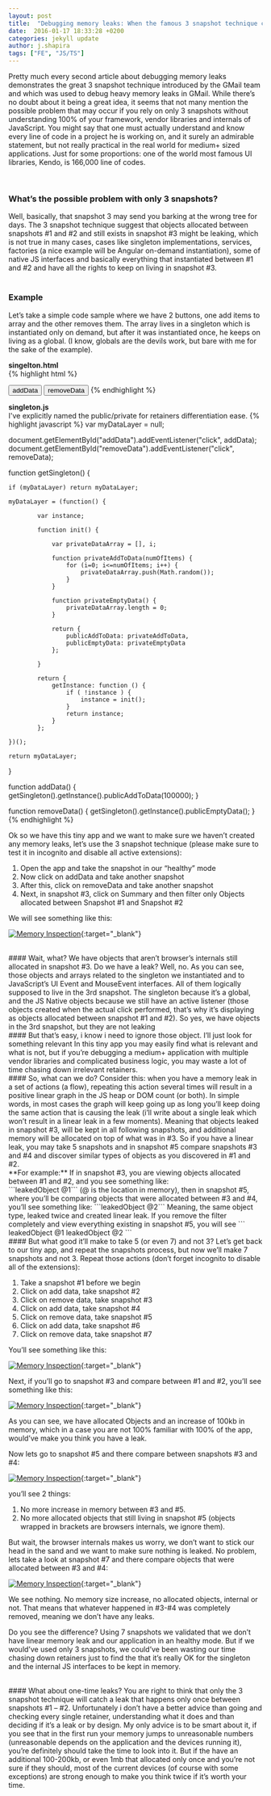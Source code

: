 ```yaml
---
layout: post
title:  "Debugging memory leaks: When the famous 3 snapshot technique can cost you days of development"
date:  2016-01-17 18:33:28 +0200
categories: jekyll update
author: j.shapira
tags: ["FE", "JS/TS"]
---
```


Pretty much every second article about debugging memory leaks demonstrates the great 3 snapshot technique introduced by the GMail team and which was used to
debug heavy memory leaks in GMail. While there’s no doubt about it being a great idea,
it seems that not many mention the possible problem that may occur if you rely on only 3 snapshots without understanding 100% of your framework,
vendor libraries and internals of JavaScript. You might say that one must actually understand and know every line of code in a project he is working on,
and it surely an admirable statement, but not really practical in the real world for medium+ sized applications.
Just for some proportions: one of the world most famous UI libraries, Kendo, is 166,000 line of codes. 

<br/>

### What’s the possible problem with only 3 snapshots?
Well, basically, that snapshot 3 may send you barking at the wrong tree for days. The 3 snapshot technique suggest that objects allocated between snapshots #1 and #2 and still exists in snapshot #3 might be leaking, which is not true in many cases, cases like singleton implementations, services, factories (a nice example will be Angular on-demand instantiation), some of native JS interfaces and basically everything that instantiated between #1 and #2 and have all the rights to keep on living in snapshot #3.
<br/><br/>
### Example
Let’s take a simple code sample where we have 2 buttons, one add items to array and the other removes them. The array lives in a singleton which is instantiated only on demand, but after it was instantiated once, he keeps on living as a global. (I know, globals are the devils work, but bare with me for the sake of the example).



**singelton.html**  
{% highlight html %}
<!DOCTYPE html>
<head>
    <title>Memory Test</title>
</head>
<body>
    <button id="addData">addData</button>
    <button id="removeData">removeData</button>
    <script src="singleton.js"></script>
</body>
</html>
{% endhighlight %}



**singleton.js**  
I've explicitly named the public/private for retainers differentiation ease.
{% highlight javascript %}
var myDataLayer = null;
 
document.getElementById("addData").addEventListener("click", addData);
document.getElementById("removeData").addEventListener("click", removeData);
 
function getSingleton() {
 
    if (myDataLayer) return myDataLayer;
 
    myDataLayer = (function() {
 
            var instance;
 
            function init() {
 
                var privateDataArray = [], i;
 
                function privateAddToData(numOfItems) {
                    for (i=0; i<=numOfItems; i++) {
                        privateDataArray.push(Math.random());
                    }
                }
 
                function privateEmptyData() {
                    privateDataArray.length = 0;
                }
 
                return {
                    publicAddToData: privateAddToData,
                    publicEmptyData: privateEmptyData
                };
 
            }
 
            return {
                getInstance: function () {
                    if ( !instance ) {
                        instance = init();
                    }
                    return instance;
                }
            };
 
    })();
 
    return myDataLayer;
}
 
function addData() {
    getSingleton().getInstance().publicAddToData(100000);
}
 
function removeData() {
    getSingleton().getInstance().publicEmptyData();
}
{% endhighlight %}


Ok so we have this tiny app and we want to make sure we haven’t created any memory leaks, let’s use the 3 snapshot technique (please make sure to test it in incognito and disable all active extensions):



1. Open the app and take the snapshot in our “healthy” mode
2. Now click on addData and take another snapshot
3. After this, click on removeData and take another snapshot
4. Next, in snapshot #3, click on Summary and then filter only Objects allocated between Snapshot #1 and Snapshot #2

We will see something like this:   
   

[![Memory Inspection](/assets/post-images/21-01-2016-memory-leaks/memory-leaks-1.jpg)](/assets/post-images/21-01-2016-memory-leaks/memory-leaks-1.jpg){:target="_blank"}

<br/>
#### Wait, what? We have objects that aren’t browser’s internals still allocated in snapshot #3. Do we have a leak?
Well, no. As you can see, those objects and arrays related to the singleton we instantiated and to JavaScript’s UI Event and MouseEvent interfaces. All of them logically supposed to live in the 3rd snapshot. The singleton because it’s a global, and the JS Native objects because we still have an active listener (those objects created when the actual click performed, that’s why it’s displaying as objects allocated between snapshot #1 and #2). So yes, we have objects in the 3rd snapshot, but they are not leaking

<br/>
#### But that’s easy, i know i need to ignore those object. I’ll just look for something relevant
In this tiny app you may easily find what is relevant and what is not, but if you’re debugging a medium+ application with multiple vendor libraries and complicated business logic, you may waste a lot of time chasing down irrelevant retainers. 

<br/>
#### So, what can we do?
Consider this: when you have a memory leak in a set of actions (a flow), repeating this action several times will result in a positive linear graph in the JS heap or DOM count (or both). In simple words, in most cases the graph will keep going up as long you’ll keep doing the same action that is causing the leak (i’ll write about a single leak which won’t result in a linear leak in a few moments). Meaning that objects leaked in snapshot #3, will be kept in all following snapshots, and additional memory will be allocated on top of what was in #3. So if you have a linear leak, you may take 5 snapshots and in snapshot #5 compare snapshots #3 and #4 and discover similar types of objects as you discovered in #1 and #2. 
  
<br/>
**For example:**  
If in snapshot #3, you are viewing objects allocated between #1 and #2, and you see something like:<br/>
```leakedObject @1```  
(@ is the location in memory),
then in snapshot #5, where you’ll be comparing objects that were allocated between #3 and #4, you’ll see something like:  
```leakedObject @2```  
Meaning, the same object type, leaked twice and created linear leak. If you remove the filter completely and view everything existing in snapshot #5, you will see
```
leakedObject @1
leakedObject @2
```

<br/>
#### But what good it’ll make to take 5 (or even 7) and not 3?
Let’s get back to our tiny app, and repeat the snapshots process, but now we’ll make 7 snapshots and not 3. Repeat those actions (don’t forget incognito to disable all of the extensions):
  
1. Take a snapshot #1 before we begin
2. Click on add data, take snapshot #2
3. Click on remove data, take snapshot #3
4. Click on add data, take snapshot #4
5. Click on remove data, take snapshot #5
6. Click on add data, take snapshot #6
7. Click on remove data, take snapshot #7
  
You’ll see something like this:  

[![Memory Inspection](/assets/post-images/21-01-2016-memory-leaks/memory-leaks-2.jpg)](/assets/post-images/21-01-2016-memory-leaks/memory-leaks-2.jpg){:target="_blank"}
  
Next, if you’ll go to snapshot #3 and compare between #1 and #2, you’ll see something like this:  

[![Memory Inspection](/assets/post-images/21-01-2016-memory-leaks/memory-leaks-3.jpg)](/assets/post-images/21-01-2016-memory-leaks/memory-leaks-3.jpg){:target="_blank"}

As you can see, we have allocated Objects and an increase of 100kb in memory, which in a case you are not 100% familiar with 100% of the app, would’ve make you think you have a leak. 
  
Now lets go to snapshot #5 and there compare between snapshots #3 and #4:  

[![Memory Inspection](/assets/post-images/21-01-2016-memory-leaks/memory-leaks-4.jpg)](/assets/post-images/21-01-2016-memory-leaks/memory-leaks-4.jpg){:target="_blank"}

you’ll see 2 things:  
1. No more increase in memory between #3 and #5.  
2. No more allocated objects that still living in snapshot #5 (objects wrapped in brackets are browsers internals, we ignore them).

But wait, the browser internals makes us worry, we don’t want to stick our head in the sand and we want to make sure nothing is leaked. No problem, lets take a look at snapshot #7 and there compare objects that were allocated between #3 and #4:  

[![Memory Inspection](/assets/post-images/21-01-2016-memory-leaks/memory-leaks-5.jpg)](/assets/post-images/21-01-2016-memory-leaks/memory-leaks-5.jpg){:target="_blank"}

We see nothing. No memory size increase, no allocated objects, internal or not. That means that whatever happened in #3-#4 was completely removed, meaning we don’t have any leaks.

Do you see the difference? Using 7 snapshots we validated that we don’t have linear memory leak and our application in an healthy mode. But if we would’ve used only 3 snapshots, we could’ve been wasting our time chasing down retainers just to find the that it’s really OK for the singleton and the internal JS interfaces to be kept in memory.

<br/>
#### What about one-time leaks?
You are right to think that only the 3 snapshot technique will catch a leak that happens only once between snapshots #1 – #2. Unfortunately i don’t have a better advice than going and checking every single retainer, understanding what it does and than deciding if it’s a leak or by design. My only advice is to be smart about it, if you see that in the first run your memory jumps to unreasonable numbers (unreasonable depends on the application and the devices running it), you’re definitely should take the time to look into it. But if the have an additional 100-200kb, or even 1mb that allocated only once and you’re not sure if they should, most of the current devices (of course with some exceptions) are strong enough to make you think twice if it’s worth your time.
